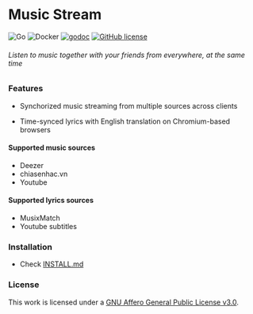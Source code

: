 # Music Stream

![Go](https://github.com/TrungNguyen1909/MusicStream/workflows/Go/badge.svg)
![Docker](https://github.com/TrungNguyen1909/MusicStream/workflows/Docker/badge.svg)
[![godoc](https://godoc.org/github.com/TrungNguyen1909/MusicStream?status.svg)](https://pkg.go.dev/github.com/TrungNguyen1909/MusicStream)
[![GitHub license](https://img.shields.io/github/license/TrungNguyen1909/MusicStream)](https://github.com/TrungNguyen1909/MusicStream/blob/master/LICENSE)
###### Listen to music together with your friends from everywhere, at the same time

### Features

- Synchorized music streaming from multiple sources across clients

- Time-synced lyrics with English translation on Chromium-based browsers

#### Supported music sources
  - Deezer
  - chiasenhac.vn
  - Youtube

#### Supported lyrics sources
  - MusixMatch
  - Youtube subtitles

### Installation

- Check [INSTALL.md](./docs/INSTALL.md)

### License 

  This work is licensed under a [GNU Affero General Public License v3.0](https://www.gnu.org/licenses/agpl-3.0.html).

